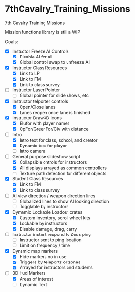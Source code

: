 # 7thCavalry_Training_Missions
7th Cavalry Training Missions

Mission functions library is still a WIP

Goals:
- [x] Instuctor Freeze AI Controls
  - [x] Disable AI for all
  - [x] Global control swap to unfreeze AI

- [x] Instructor Class Resources
  - [x] Link to LP
  - [x] Link to FM
  - [x] Link to class survey

- [ ] Instructor Laser Pointer
  - [ ] Global pointer for slide shows, etc

- [x] Instructor telporter controls
  - [x] Open/Close lanes
  - [x] Lanes reopen once lane is finished

- [x] Instructor Draw3D Icons
  - [x] Blufor with player names
  - [x] OpFor/GreenFor/Civ with distance

- [ ] Intro
  - [x] Intro text for class, school, and creator
  - [x] Dynamic text for player
  - [ ] Intro camera

- [ ] General purpose slideshow script
  - [x] Collapsible ontrols for instructors
  - [x] All displays arrayed as common controllers
  - [ ] Texture path detection for different objects

- [x] Student Class Resources
  - [x] Link to FM
  - [x] Link to class survey

- [ ] AI view direction / weapon direction lines
  - [ ] Globalized lines to show AI looking direction
  - [ ] Togglable by instructors

- [x] Dymamic Lockable Loadout crates
  - [x] Custom inventory, scroll wheel kits
  - [x] Lockable by instructors
  - [x] Disable damage, drag, carry

- [ ] Instructor instant respond to Zeus ping
  - [ ] Instructor sent to ping location
  - [ ] Limit on frequency / time

- [x] Dynamic map markers
  - [x] Hide markers no in use
  - [x] Triggers by teleports or zones
  - [x] Arrayed for instructors and students

- [ ] 3D Hud Markers
  - [x] Areas of interest
  - [ ] Dynamic Text
